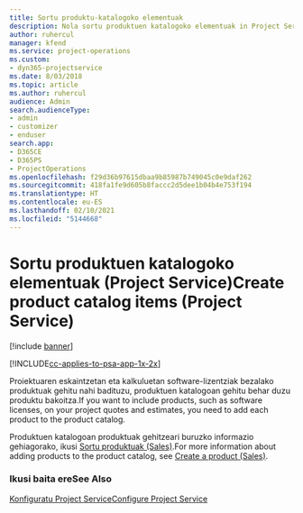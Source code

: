 ```yaml
---
title: Sortu produktu-katalogoko elementuak
description: Nola sortu produktuen katalogoko elementuak in Project Service-n
author: ruhercul
manager: kfend
ms.service: project-operations
ms.custom:
- dyn365-projectservice
ms.date: 8/03/2018
ms.topic: article
ms.author: ruhercul
audience: Admin
search.audienceType:
- admin
- customizer
- enduser
search.app:
- D365CE
- D365PS
- ProjectOperations
ms.openlocfilehash: f29d36b97615dbaa9b85987b749045c0e9daf262
ms.sourcegitcommit: 418fa1fe9d605b8faccc2d5dee1b04b4e753f194
ms.translationtype: HT
ms.contentlocale: eu-ES
ms.lasthandoff: 02/10/2021
ms.locfileid: "5144668"
---
```

# <a name="create-product-catalog-items-project-service"></a><span data-ttu-id="617fc-103">Sortu produktuen katalogoko elementuak (Project Service)</span><span class="sxs-lookup"><span data-stu-id="617fc-103">Create product catalog items (Project Service)</span></span>

[!include [banner](../includes/psa-now-project-operations.md)]

[!INCLUDE[cc-applies-to-psa-app-1x-2x](../includes/cc-applies-to-psa-app-1x-2x.md)]

<span data-ttu-id="617fc-104">Proiektuaren eskaintzetan eta kalkuluetan software-lizentziak bezalako produktuak gehitu nahi badituzu, produktuen katalogoan gehitu behar duzu produktu bakoitza.</span><span class="sxs-lookup"><span data-stu-id="617fc-104">If you want to include products, such as software licenses, on your project quotes and estimates, you need to add each product to the product catalog.</span></span>  
  
 <span data-ttu-id="617fc-105">Produktuen katalogoan produktuak gehitzeari buruzko informazio gehiagorako, ikusi [Sortu produktuak (Sales)](https://docs.microsoft.com/dynamics365/sales-enterprise/create-product-sales).</span><span class="sxs-lookup"><span data-stu-id="617fc-105">For more information about adding products to the product catalog, see [Create a product (Sales)](https://docs.microsoft.com/dynamics365/sales-enterprise/create-product-sales).</span></span>  
  
### <a name="see-also"></a><span data-ttu-id="617fc-106">Ikusi baita ere</span><span class="sxs-lookup"><span data-stu-id="617fc-106">See Also</span></span>  
 [<span data-ttu-id="617fc-107">Konfiguratu Project Service</span><span class="sxs-lookup"><span data-stu-id="617fc-107">Configure Project Service</span></span>](../psa/configure.md)

